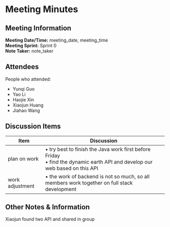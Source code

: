 # Meeting Minutes
## Meeting Information
**Meeting Date/Time:** meeting_date, meeting_time  
**Meeting Sprint:** Sprint 0  
**Note Taker:** note_taker  

## Attendees
People who attended:
- Yunqi Guo
- Yao Li
- Haojie Xin
- Xiaojun Huang
- Jiahao Wang

## Discussion Items

Item | Discussion
---- | ----
plan on work | • try best to finish the Java work first before Friday<br>• find the dynamic earth API and develop our web based on this API
work adjustment | • the work of backend is not so much, so all members work together on full stack development


## Other Notes & Information
Xiaojun found two API and shared in group

